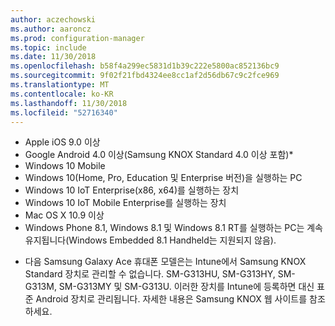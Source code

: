 ```yaml
---
author: aczechowski
ms.author: aaroncz
ms.prod: configuration-manager
ms.topic: include
ms.date: 11/30/2018
ms.openlocfilehash: b58f4a299ec5831d1b39c222e5800ac852136bc9
ms.sourcegitcommit: 9f02f21fbd4324ee8cc1af2d56db67c9c2fce969
ms.translationtype: MT
ms.contentlocale: ko-KR
ms.lasthandoff: 11/30/2018
ms.locfileid: "52716340"
---
```

- Apple iOS 9.0 이상
- Google Android 4.0 이상(Samsung KNOX Standard 4.0 이상 포함)*
- Windows 10 Mobile
- Windows 10(Home, Pro, Education 및 Enterprise 버전)을 실행하는 PC
- Windows 10 IoT Enterprise(x86, x64)를 실행하는 장치
- Windows 10 IoT Mobile Enterprise를 실행하는 장치
- Mac OS X 10.9 이상
- Windows Phone 8.1, Windows 8.1 및 Windows 8.1 RT를 실행하는 PC는 계속 유지됩니다(Windows Embedded 8.1 Handheld는 지원되지 않음).

* 다음 Samsung Galaxy Ace 휴대폰 모델은는 Intune에서 Samsung KNOX Standard 장치로 관리할 수 없습니다. SM-G313HU, SM-G313HY, SM-G313M, SM-G313MY 및 SM-G313U. 이러한 장치를 Intune에 등록하면 대신 표준 Android 장치로 관리됩니다. 자세한 내용은 Samsung KNOX 웹 사이트를 참조하세요.
